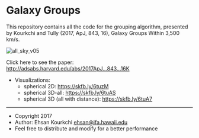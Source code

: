 # Galaxy Groups

This repository contains all the code for the grouping algorithm, presented by Kourkchi and Tully (2017, ApJ, 843, 16), Galaxy Groups Within 3,500 km/s. 

![all_sky_v05](https://user-images.githubusercontent.com/13570487/51081861-7ed45800-169e-11e9-82df-e4317d211697.png)

Click here to see the paper: http://adsabs.harvard.edu/abs/2017ApJ...843...16K

 * Visualizations:
   - spherical 2D: https://skfb.ly/6tuzM
   - spherical 3D-all: https://skfb.ly/6tuAS
   - spherical 3D (all with distance): https://skfb.ly/6tuA7

  - - - -
 * Copyright 2017
 * Author: Ehsan Kourkchi <ehsan@ifa.hawaii.edu>
 * Feel free to distribute and modify for a better performance
